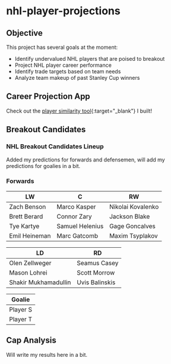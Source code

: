 # nhl-player-projections

## Objective
This project has several goals at the moment:

- Identify undervalued NHL players that are poised to breakout
- Project NHL player career performance
- Identify trade targets based on team needs
- Analyze team makeup of past Stanley Cup winners


## Career Projection App

Check out the [player similarity tool](https://rmahtab.github.io/nhl-player-projections/){:target="_blank"} I built!


## Breakout Candidates

### NHL Breakout Candidates Lineup

Added my predictions for forwards and defensemen, will add my predictions for goalies in a bit.

### Forwards

|       LW       |       C         |       RW          |
|----------------|-----------------|-------------------|
| Zach Benson    | Marco Kasper    | Nikolai Kovalenko |
| Brett Berard   | Connor Zary     | Jackson Blake     |
| Tye Kartye     | Samuel Helenius | Gage Goncalves    |
| Emil Heineman  | Marc Gatcomb    | Maxim Tsyplakov   |


| LD                     | RD                  | 
|------------------------|---------------------|
| Olen Zellweger         | Seamus Casey        |
| Mason Lohrei           | Scott Morrow        |
| Shakir Mukhamadullin   | Uvis Balinskis      |


| Goalie           |
|------------------|
| Player S         |
| Player T         |


## Cap Analysis

Will write my results here in a bit.


